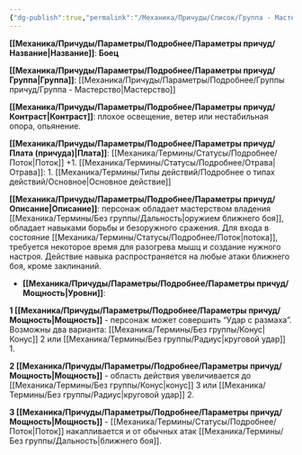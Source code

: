 ```yaml
---
{"dg-publish":true,"permalink":"/Механика/Причуды/Список/Группа - Мастерство/Боец/","noteIcon":"","created":"2025-09-11T18:52:03.706+03:00","updated":"2025-09-11T14:07:31.962+03:00"}
---
```




**[[Механика/Причуды/Параметры/Подробнее/Параметры причуд/Название\|Название]]**: **Боец**

**[[Механика/Причуды/Параметры/Подробнее/Параметры причуд/Группа\|Группа]]**: [[Механика/Причуды/Параметры/Подробнее/Группы причуд/Группа - Мастерство\|Мастерство]] 

**[[Механика/Причуды/Параметры/Подробнее/Параметры причуд/Контраст\|Контраст]]**: плохое освещение, ветер или нестабильная опора, опьянение. 

**[[Механика/Причуды/Параметры/Подробнее/Параметры причуд/Плата (причуда)\|Плата]]**: [[Механика/Термины/Статусы/Подробнее/Поток\|Поток]] +1. [[Механика/Термины/Статусы/Подробнее/Отрава\|Отрава]]: 1. [[Механика/Термины/Типы действий/Подробнее о типах действий/Основное\|Основное действие]]

**[[Механика/Причуды/Параметры/Подробнее/Параметры причуд/Описание\|Описание]]**: персонаж обладает мастерством владения [[Механика/Термины/Без группы/Дальность\|оружием ближнего боя]], обладает навыками борьбы и безоружного сражения. Для входа в состояние [[Механика/Термины/Статусы/Подробнее/Поток\|потока]], требуется некоторое время для разогрева мышц и создание нужного настроя. Действие навыка распространяется на любые атаки ближнего боя, кроме заклинаний. 


- **[[Механика/Причуды/Параметры/Подробнее/Параметры причуд/Мощность\|Уровни]]**:

**1 [[Механика/Причуды/Параметры/Подробнее/Параметры причуд/Мощность\|Мощность]]** - персонаж может совершить “Удар с размаха”. Возможны два варианта: [[Механика/Термины/Без группы/Конус\|Конус]] 2 или [[Механика/Термины/Без группы/Радиус\|круговой удар]] 1. 

**2 [[Механика/Причуды/Параметры/Подробнее/Параметры причуд/Мощность\|Мощность]]** - область действия увеличивается до [[Механика/Термины/Без группы/Конус\|конус]] 3 или [[Механика/Термины/Без группы/Радиус\|круговой удар]] 2.

**3 [[Механика/Причуды/Параметры/Подробнее/Параметры причуд/Мощность\|Мощность]]** - [[Механика/Термины/Статусы/Подробнее/Поток\|Поток]] накапливается и от обычных атак [[Механика/Термины/Без группы/Дальность\|ближнего боя]].